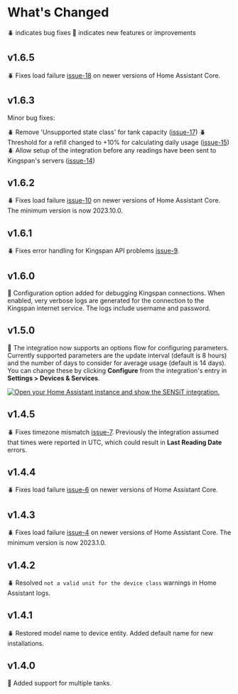 # What's Changed

🪲 indicates bug fixes
🚀 indicates new features or improvements

## v1.6.5

🪲 Fixes load failure [issue-18](https://github.com/masaccio/ha-kingspan-watchman-sensit/issues/18) on newer versions of Home Assistant Core.

## v1.6.3

Minor bug fixes:

🪲 Remove 'Unsupported state class' for tank capacity ([issue-17](https://github.com/masaccio/ha-kingspan-watchman-sensit/issues/17))
🪲 Threshold for a refill changed to +10% for calculating daily usage ([issue-15](https://github.com/masaccio/ha-kingspan-watchman-sensit/issues/15))
🪲 Allow setup of the integration before any readings have been sent to Kingspan's servers ([issue-14](https://github.com/masaccio/ha-kingspan-watchman-sensit/issues/14))

## v1.6.2

🪲 Fixes load failure [issue-10](https://github.com/masaccio/ha-kingspan-watchman-sensit/issues/10) on newer versions of Home Assistant Core. The minimum version is now 2023.10.0.

## v1.6.1

🪲 Fixes error handling for Kingspan API problems [issue-9](https://github.com/masaccio/ha-kingspan-watchman-sensit/issues/9).

## v1.6.0

🚀 Configuration option added for debugging Kingspan connections. When enabled, very verbose logs are generated for the connection to the Kingspan internet service. The logs include username and password.

## v1.5.0

🚀 The integration now supports an options flow for configuring parameters. Currently supported parameters are the update interval (default is 8 hours) and the number of days to consider for average usage (default is 14 days). You can change these by clicking **Configure** from the integration's entry in **Settings > Devices & Services**.

[![Open your Home Assistant instance and show the SENSiT integration.](https://my.home-assistant.io/badges/integration.svg)](https://my.home-assistant.io/redirect/integration/?domain=kingspan_watchman_sensit)

## v1.4.5

🪲 Fixes timezone mismatch [issue-7](https://github.com/masaccio/ha-kingspan-watchman-sensit/issues/7). Previously the integration assumed that times were reported in UTC, which could result in **Last Reading Date** errors.

## v1.4.4

🪲 Fixes load failure [issue-6](https://github.com/masaccio/ha-kingspan-watchman-sensit/issues/6) on newer versions of Home Assistant Core.

## v1.4.3

🪲 Fixes load failure [issue-4](https://github.com/masaccio/ha-kingspan-watchman-sensit/issues/4) on newer versions of Home Assistant Core. The minimum version is now 2023.1.0.

## v1.4.2

🪲 Resolved `not a valid unit for the device class` warnings in Home Assistant logs.

## v1.4.1

🪲 Restored model name to device entity. Added default name for new installations.

## v1.4.0

🚀 Added support for multiple tanks.

